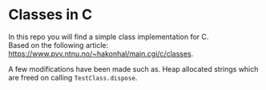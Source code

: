 # Classes in C
In this repo you will find a simple class implementation for C.   
Based on the following article: https://www.pvv.ntnu.no/~hakonhal/main.cgi/c/classes.

A few modifications have been made such as. Heap allocated strings which are freed on
calling `TestClass.dispose`.
